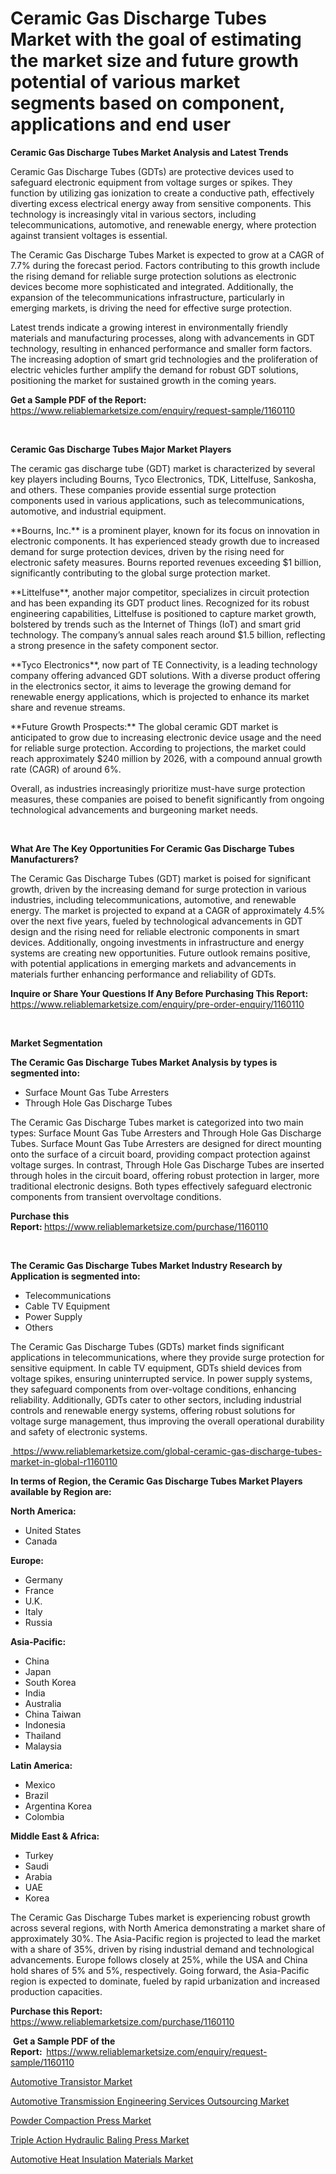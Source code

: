 <p><h1>Ceramic Gas Discharge Tubes Market with the goal of estimating the market size and future growth potential of various market segments based on component, applications and end user</h1></p><p><strong>Ceramic Gas Discharge Tubes Market Analysis and Latest Trends</strong></p>
<p><p>Ceramic Gas Discharge Tubes (GDTs) are protective devices used to safeguard electronic equipment from voltage surges or spikes. They function by utilizing gas ionization to create a conductive path, effectively diverting excess electrical energy away from sensitive components. This technology is increasingly vital in various sectors, including telecommunications, automotive, and renewable energy, where protection against transient voltages is essential.</p><p>The Ceramic Gas Discharge Tubes Market is expected to grow at a CAGR of 7.7% during the forecast period. Factors contributing to this growth include the rising demand for reliable surge protection solutions as electronic devices become more sophisticated and integrated. Additionally, the expansion of the telecommunications infrastructure, particularly in emerging markets, is driving the need for effective surge protection. </p><p>Latest trends indicate a growing interest in environmentally friendly materials and manufacturing processes, along with advancements in GDT technology, resulting in enhanced performance and smaller form factors. The increasing adoption of smart grid technologies and the proliferation of electric vehicles further amplify the demand for robust GDT solutions, positioning the market for sustained growth in the coming years.</p></p>
<p><strong>Get a Sample PDF of the Report:&nbsp;</strong> <a href="https://www.reliablemarketsize.com/enquiry/request-sample/1160110?utm_campaign=1133&utm_medium=2&utm_source=Github&utm_content=ia&utm_term=05122024&utm_id=ceramic-gas-discharge-tubes">https://www.reliablemarketsize.com/enquiry/request-sample/1160110</a></p>
<p>&nbsp;</p>
<p><strong>Ceramic Gas Discharge Tubes Major Market Players</strong></p>
<p><p>The ceramic gas discharge tube (GDT) market is characterized by several key players including Bourns, Tyco Electronics, TDK, Littelfuse, Sankosha, and others. These companies provide essential surge protection components used in various applications, such as telecommunications, automotive, and industrial equipment.</p><p>**Bourns, Inc.** is a prominent player, known for its focus on innovation in electronic components. It has experienced steady growth due to increased demand for surge protection devices, driven by the rising need for electronic safety measures. Bourns reported revenues exceeding $1 billion, significantly contributing to the global surge protection market.</p><p>**Littelfuse**, another major competitor, specializes in circuit protection and has been expanding its GDT product lines. Recognized for its robust engineering capabilities, Littelfuse is positioned to capture market growth, bolstered by trends such as the Internet of Things (IoT) and smart grid technology. The company’s annual sales reach around $1.5 billion, reflecting a strong presence in the safety component sector.</p><p>**Tyco Electronics**, now part of TE Connectivity, is a leading technology company offering advanced GDT solutions. With a diverse product offering in the electronics sector, it aims to leverage the growing demand for renewable energy applications, which is projected to enhance its market share and revenue streams.</p><p>**Future Growth Prospects:** The global ceramic GDT market is anticipated to grow due to increasing electronic device usage and the need for reliable surge protection. According to projections, the market could reach approximately $240 million by 2026, with a compound annual growth rate (CAGR) of around 6%.</p><p>Overall, as industries increasingly prioritize must-have surge protection measures, these companies are poised to benefit significantly from ongoing technological advancements and burgeoning market needs.</p></p>
<p>&nbsp;</p>
<p><strong>What Are The Key Opportunities For Ceramic Gas Discharge Tubes Manufacturers?</strong></p>
<p><p>The Ceramic Gas Discharge Tubes (GDT) market is poised for significant growth, driven by the increasing demand for surge protection in various industries, including telecommunications, automotive, and renewable energy. The market is projected to expand at a CAGR of approximately 4.5% over the next five years, fueled by technological advancements in GDT design and the rising need for reliable electronic components in smart devices. Additionally, ongoing investments in infrastructure and energy systems are creating new opportunities. Future outlook remains positive, with potential applications in emerging markets and advancements in materials further enhancing performance and reliability of GDTs.</p></p>
<p><strong>Inquire or Share Your Questions If Any Before Purchasing This Report:</strong> <a href="https://www.reliablemarketsize.com/enquiry/pre-order-enquiry/1160110?utm_campaign=1133&utm_medium=2&utm_source=Github&utm_content=ia&utm_term=05122024&utm_id=ceramic-gas-discharge-tubes">https://www.reliablemarketsize.com/enquiry/pre-order-enquiry/1160110</a></p>
<p>&nbsp;</p>
<p><strong>Market Segmentation</strong></p>
<p><strong>The Ceramic Gas Discharge Tubes Market Analysis by types is segmented into:</strong></p>
<p><ul><li>Surface Mount Gas Tube Arresters</li><li>Through Hole Gas Discharge Tubes</li></ul></p>
<p><p>The Ceramic Gas Discharge Tubes market is categorized into two main types: Surface Mount Gas Tube Arresters and Through Hole Gas Discharge Tubes. Surface Mount Gas Tube Arresters are designed for direct mounting onto the surface of a circuit board, providing compact protection against voltage surges. In contrast, Through Hole Gas Discharge Tubes are inserted through holes in the circuit board, offering robust protection in larger, more traditional electronic designs. Both types effectively safeguard electronic components from transient overvoltage conditions.</p></p>
<p><strong>Purchase this Report:&nbsp;</strong><a href="https://www.reliablemarketsize.com/purchase/1160110?utm_campaign=1133&utm_medium=2&utm_source=Github&utm_content=ia&utm_term=05122024&utm_id=ceramic-gas-discharge-tubes">https://www.reliablemarketsize.com/purchase/1160110</a></p>
<p>&nbsp;</p>
<p><strong>The Ceramic Gas Discharge Tubes Market Industry Research by Application is segmented into:</strong></p>
<p><ul><li>Telecommunications</li><li>Cable TV Equipment</li><li>Power Supply</li><li>Others</li></ul></p>
<p><p>The Ceramic Gas Discharge Tubes (GDTs) market finds significant applications in telecommunications, where they provide surge protection for sensitive equipment. In cable TV equipment, GDTs shield devices from voltage spikes, ensuring uninterrupted service. In power supply systems, they safeguard components from over-voltage conditions, enhancing reliability. Additionally, GDTs cater to other sectors, including industrial controls and renewable energy systems, offering robust solutions for voltage surge management, thus improving the overall operational durability and safety of electronic systems.</p></p>
<p><a href="https://www.reliablemarketsize.com/global-ceramic-gas-discharge-tubes-market-in-global-r1160110?utm_campaign=1133&utm_medium=2&utm_source=Github&utm_content=ia&utm_term=05122024&utm_id=ceramic-gas-discharge-tubes">&nbsp;https://www.reliablemarketsize.com/global-ceramic-gas-discharge-tubes-market-in-global-r1160110</a></p>
<p><strong>In terms of Region, the Ceramic Gas Discharge Tubes Market Players available by Region are:</strong></p>
<p>
    <p> <strong> North America: </strong>
        <ul>
            <li>United States</li>
            <li>Canada</li>
        </ul>
        </p> 
    <p> <strong> Europe: </strong>
        <ul>
            <li>Germany</li>
            <li>France</li>
            <li>U.K.</li>
            <li>Italy</li>
            <li>Russia</li>
        </ul>
        </p> 
    <p> <strong> Asia-Pacific: </strong>
        <ul>
            <li>China</li>
            <li>Japan</li>
            <li>South Korea</li>
            <li>India</li>
            <li>Australia</li>
            <li>China Taiwan</li>
            <li>Indonesia</li>
            <li>Thailand</li>
            <li>Malaysia</li>
        </ul>
        </p> 
    <p> <strong> Latin America: </strong>
        <ul>
            <li>Mexico</li>
            <li>Brazil</li>
            <li>Argentina Korea</li>
            <li>Colombia</li>
        </ul>
        </p> 
    <p> <strong> Middle East & Africa: </strong>
        <ul>
            <li>Turkey</li>
            <li>Saudi</li>
            <li>Arabia</li>
            <li>UAE</li>
            <li>Korea</li>
        </ul>
    </p>
    </p>
<p><p>The Ceramic Gas Discharge Tubes market is experiencing robust growth across several regions, with North America demonstrating a market share of approximately 30%. The Asia-Pacific region is projected to lead the market with a share of 35%, driven by rising industrial demand and technological advancements. Europe follows closely at 25%, while the USA and China hold shares of 5% and 5%, respectively. Going forward, the Asia-Pacific region is expected to dominate, fueled by rapid urbanization and increased production capacities.</p></p>
<p><strong>Purchase this Report: </strong><a href="https://www.reliablemarketsize.com/purchase/1160110?utm_campaign=1133&utm_medium=2&utm_source=Github&utm_content=ia&utm_term=05122024&utm_id=ceramic-gas-discharge-tubes">https://www.reliablemarketsize.com/purchase/1160110</a></p>
<p>&nbsp;<strong>Get a Sample PDF of the Report:&nbsp;&nbsp;</strong><a href="https://www.reliablemarketsize.com/enquiry/request-sample/1160110?utm_campaign=1133&utm_medium=2&utm_source=Github&utm_content=ia&utm_term=05122024&utm_id=ceramic-gas-discharge-tubes">https://www.reliablemarketsize.com/enquiry/request-sample/1160110</a></p>
<p><strong></strong></p>
<p><p><a href="https://www.linkedin.com/pulse/automotive-insight-dial-hexdf?utm_campaign=1133&utm_medium=2&utm_source=Github&utm_content=ia&utm_term=05122024&utm_id=ceramic-gas-discharge-tubes">Automotive Transistor Market</a></p><p><a href="https://www.linkedin.com/pulse/automotive-insight-dial-hexdf?utm_campaign=1133&utm_medium=2&utm_source=Github&utm_content=ia&utm_term=05122024&utm_id=ceramic-gas-discharge-tubes">Automotive Transmission Engineering Services Outsourcing Market</a></p><p><a href="https://issuu.com/reportprime-2/docs/powder-compaction-press-market-size-2030.pptx?utm_campaign=1133&utm_medium=2&utm_source=Github&utm_content=ia&utm_term=05122024&utm_id=ceramic-gas-discharge-tubes">Powder Compaction Press Market</a></p><p><a href="https://issuu.com/reportprime-2/docs/triple-action-hydraulic-baling-press-market-size-2?utm_campaign=1133&utm_medium=2&utm_source=Github&utm_content=ia&utm_term=05122024&utm_id=ceramic-gas-discharge-tubes">Triple Action Hydraulic Baling Press Market</a></p><p><a href="https://www.linkedin.com/pulse/automotive-insight-dial-hexdf?utm_campaign=1133&utm_medium=2&utm_source=Github&utm_content=ia&utm_term=05122024&utm_id=ceramic-gas-discharge-tubes">Automotive Heat Insulation Materials Market</a></p></p>